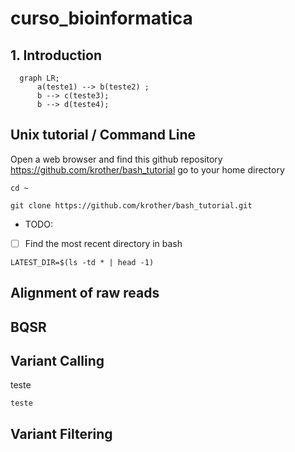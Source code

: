 # curso_bioinformatica

## 1. Introduction

```mermaid
  graph LR;
      a(teste1) --> b(teste2) ;
      b --> c(teste3);
      b --> d(teste4);
```

## Unix tutorial / Command Line 
Open a web browser and find this github repository https://github.com/krother/bash_tutorial
go to your home directory 
```
cd ~
```
```
git clone https://github.com/krother/bash_tutorial.git
```

* TODO: 

- [ ] Find the most recent directory in bash

```
LATEST_DIR=$(ls -td * | head -1)
```

## Alignment of raw reads


## BQSR

## Variant Calling

teste

`teste`

## Variant Filtering


